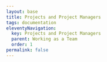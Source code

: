 ```yaml
---
layout: base
title: Projects and Project Managers
tags: documentation
eleventyNavigation:
  key: Projects and Project Managers
  parent: Working as a Team
  order: 1
permalink: false
---
```

